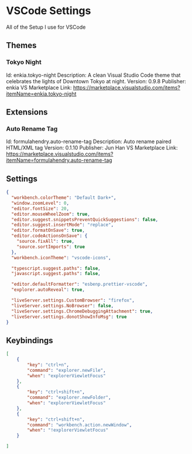 # VSCode Settings
All of the Setup I use for VSCode

## Themes
### Tokyo Night
Id: enkia.tokyo-night
Description: A clean Visual Studio Code theme that celebrates the lights of Downtown Tokyo at night.
Version: 0.9.8
Publisher: enkia
VS Marketplace Link: https://marketplace.visualstudio.com/items?itemName=enkia.tokyo-night

## Extensions
### Auto Rename Tag
Id: formulahendry.auto-rename-tag
Description: Auto rename paired HTML/XML tag
Version: 0.1.10
Publisher: Jun Han
VS Marketplace Link: https://marketplace.visualstudio.com/items?itemName=formulahendry.auto-rename-tag


## Settings
```json
{
  "workbench.colorTheme": "Default Dark+",
  "window.zoomLevel": 0,
  "editor.fontSize": 20,
  "editor.mouseWheelZoom": true,
  "editor.suggest.snippetsPreventQuickSuggestions": false,
  "editor.suggest.insertMode": "replace",
  "editor.formatOnSave": true,
  "editor.codeActionsOnSave": {
    "source.fixAll": true,
    "source.sortImports": true
  },
  "workbench.iconTheme": "vscode-icons",

  "typescript.suggest.paths": false,
  "javascript.suggest.paths": false,

  "editor.defaultFormatter": "esbenp.prettier-vscode",
  "explorer.autoReveal": true,

  "liveServer.settings.CustomBrowser": "firefox",
  "liveServer.settings.NoBrowser": false,
  "liveServer.settings.ChromeDebuggingAttachment": true,
  "liveServer.settings.donotShowInfoMsg": true
}
```


## Keybindings
```json
[
    {
        "key": "ctrl+n",
        "command": "explorer.newFile",
        "when": "explorerViewletFocus"
    },
    {
        "key": "ctrl+shift+n",
        "command": "explorer.newFolder",
        "when": "explorerViewletFocus"
    },
    {
        "key": "ctrl+shift+n",
        "command": "workbench.action.newWindow",
        "when": "!explorerViewletFocus"
    }

]
```
